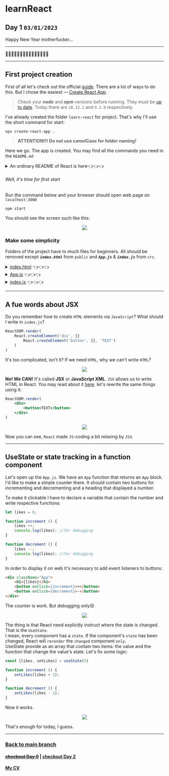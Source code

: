 # learnReact
## Day 1 `03/01/2023`

Happy New Year motherfucker...

---

🎄🎄🎄🎆🎆🎆✨✨✨🎇🎇🎇🎄🎄🎄

---

## First project creation
First of all let's check out the official [guide](https://reactjs.org/docs/create-a-new-react-app.html). There are a lot of ways to do this. But I chose the easiest — [Create React App](https://reactjs.org/docs/create-a-new-react-app.html#create-react-app).
> Check your ***node*** and ***npm*** versions before running. They must be [up to date](https://nodejs.org/en/).
Today there are `18.12.1` and `9.2.0` respectively.

I've already created the folder `learn-react` for project. That's why I'll use the short command for start:
```
npx create-react-app .
```

> **ATTENTION!!! Do not use camelCase for folder naming!**

Here we go. The app is created. You may find all the commands you need in the `README.md`

<details><summary>An ordinary README of React is here👈👈👈</summary>

### Getting Started with Create React App

This project was bootstrapped with [Create React App](https://github.com/facebook/create-react-app).

#### Available Scripts

In the project directory, you can run:

##### `npm start`

Runs the app in the development mode.\
Open [http://localhost:3000](http://localhost:3000) to view it in your browser.

The page will reload when you make changes.\
You may also see any lint errors in the console.

##### `npm test`

Launches the test runner in the interactive watch mode.\
See the section about [running tests](https://facebook.github.io/create-react-app/docs/running-tests) for more information.

##### `npm run build`

Builds the app for production to the `build` folder.\
It correctly bundles React in production mode and optimizes the build for the best performance.

The build is minified and the filenames include the hashes.\
Your app is ready to be deployed!

See the section about [deployment](https://facebook.github.io/create-react-app/docs/deployment) for more information.

##### `npm run eject`

**Note: this is a one-way operation. Once you `eject`, you can't go back!**

If you aren't satisfied with the build tool and configuration choices, you can `eject` at any time. This command will remove the single build dependency from your project.

Instead, it will copy all the configuration files and the transitive dependencies (webpack, Babel, ESLint, etc) right into your project so you have full control over them. All of the commands except `eject` will still work, but they will point to the copied scripts so you can tweak them. At this point you're on your own.

You don't have to ever use `eject`. The curated feature set is suitable for small and middle deployments, and you shouldn't feel obligated to use this feature. However we understand that this tool wouldn't be useful if you couldn't customize it when you are ready for it.

#### Learn More

You can learn more in the [Create React App documentation](https://facebook.github.io/create-react-app/docs/getting-started).

To learn React, check out the [React documentation](https://reactjs.org/).

##### Code Splitting

This section has moved here: [https://facebook.github.io/create-react-app/docs/code-splitting](https://facebook.github.io/create-react-app/docs/code-splitting)

##### Analyzing the Bundle Size

This section has moved here: [https://facebook.github.io/create-react-app/docs/analyzing-the-bundle-size](https://facebook.github.io/create-react-app/docs/analyzing-the-bundle-size)

##### Making a Progressive Web App

This section has moved here: [https://facebook.github.io/create-react-app/docs/making-a-progressive-web-app](https://facebook.github.io/create-react-app/docs/making-a-progressive-web-app)

##### Advanced Configuration

This section has moved here: [https://facebook.github.io/create-react-app/docs/advanced-configuration](https://facebook.github.io/create-react-app/docs/advanced-configuration)

##### Deployment

This section has moved here: [https://facebook.github.io/create-react-app/docs/deployment](https://facebook.github.io/create-react-app/docs/deployment)

##### `npm run build` fails to minify

This section has moved here: [https://facebook.github.io/create-react-app/docs/troubleshooting#npm-run-build-fails-to-minify](https://facebook.github.io/create-react-app/docs/troubleshooting#npm-run-build-fails-to-minify)

</details>

###### Well, it's time for first start
Run the command below and your browser should open web page on `localhost:3000`
```
npm start
```

You should see the screen such like this:
<div align="center">
    <img src="react_start_animationgif.gif">
</div>

### Make some simplicity
Folders of the project have to much files for beginners. All should be removed except ***`index.html`*** from `public` and ***`App.js`*** & ***`index.js`*** from `src`.  

<details><summary> <u>index.html</u> 👈👈👈</summary>

I think it should be better to remove some extra lines from ***`index.html`***, ***`App.js`*** and ***`index.js`*** For example, icons, comments, etc. That data is not necessary for beginners like me.  
Here we go! You may compare your files with mine:

```html
<!DOCTYPE html>
<html lang="en">
  <head>
    <meta charset="utf-8" />
    <meta name="viewport" content="width=device-width, initial-scale=1" />
    <title>React App</title>
  </head>
  <body>
    <noscript>You need to enable JavaScript to run this app.</noscript>
    <div id="root"></div>
  </body>
</html>
```

You can see, now the file looks like standard `html` template with only one `root` block. This block should contain an `app` component:
```html
<div id="root">
    <!-- my APP gonna be here -->
</div>
```
</details>

<details><summary> <u>App.js</u> 👈👈👈</summary>

Here I need the clear template as well. `App()` function only.
> Don't forget to ***`import React from "react";`***!

```js
import React from "react";

function App() {
  return (
    <div className="App">
      
    </div>
  );
}

export default App;

```
</details>

<details><summary> <u>index.js</u> 👈👈👈</summary>

And here I need only 3 components to import: `React core`, `React DOM` and `App`. The last one must be the only one callable in `root` block.

```js
import React from 'react';
import ReactDOM from 'react-dom/client';
import App from './App';

const root = ReactDOM.createRoot(document.getElementById('root'));
root.render(
    <App />
);
```

</details>

---

## A fue words about JSX

Do you remember how to create `HTML` elements via `JavaScript`? What should I write in `index.js`?

```js
ReactDOM.render(
    React.createElement('div', {}
        React.createElement('button', {}, 'TEXT')
    )
)
```
It's too complicated, isn't it? If we need `HTML`, why we can't write `HTML`? 
<div align="center">
    <img src="god_no.gif">
</div>

**No! We CAN!**
It's called **JSX** or **JavaScript XML**. `JSX` allows us to write HTML in React. You may read about it [here](https://www.w3schools.com/react/react_jsx.asp). let's rewrite the same things using it:

```jsx
ReactDOM.render(
    <div>
        <button>TEXT</button>
    </div>
)
```
<div align="center">
    <img src="michael like it.gif">
</div>

Now you can see, `React` made `JS`-coding a bit relaxing by `JSX`.

---

## UseState or state tracking in a function component

Let's open up the `App.js`. We have an `App` function that returns an `App` block.  
I'd like to make a simple counter there. It should contain two buttons for incrementing and decrementing and a heading that displayed a number.  

To make it clickable I have to declare a variable that contain the number and write respective functions:

```js
let likes = 0;

function increment () {
    likes ++;
    console.log(likes); //for debugging
}

function decrement () {
    likes --;
    console.log(likes); //for debugging
}
```

In order to display it on web it's necessary to add event listeners to buttons:

```html
<div className="App">
    <h1>{likes}</h1>
    <button onClick={increment}>+</button>
    <button onClick={decrement}>-</button>
</div>
```

The counter is work. But debugging only😢
<div align="center">
    <img src="UseState_1.gif">
</div>

The thing is that React need explicitly instruct where the state is changed. That is the `UseState`.  
I mean, every component has a `state`. If the component's `state` has been changed, React will `rerender` the `changed` component `only`.  
UseState provide as an array that contain two items: the value and the function that change the value's state. Let's fix some logic:

```js
const [likes, setLikes] = useState(5)

function increment () {
    setLikes(likes + 1);
}

function decrement () {
    setLikes(likes - 1);
}
```

Now it works.
<div align="center">
    <img src="UseState_2.gif">
</div>

That's enough for today, I guess.

---

### [Back to main branch](https://github.com/syrovezhko/learn-react#learnreact)
#### [~~checkout **Day 0**~~](https://github.com/syrovezhko/learn-react#learnreact) | [checkout **Day 2**](https://github.com/syrovezhko/learn-react/tree/day_2#learnreact)
#### [My CV](https://github.com/syrovezhko)
